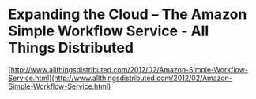 <!--
id: 18061993995
link: http://tumblr.atmos.org/post/18061993995/expanding-the-cloud-the-amazon-simple-workflow
slug: expanding-the-cloud-the-amazon-simple-workflow
date: Tue Feb 21 2012 23:35:33 GMT-0800 (PST)
publish: 2012-02-021
tags: 
title: Expanding the Cloud – The Amazon Simple Workflow Service - All Things Distributed
-->


Expanding the Cloud – The Amazon Simple Workflow Service - All Things Distributed
=================================================================================

[http://www.allthingsdistributed.com/2012/02/Amazon-Simple-Workflow-Service.html](http://www.allthingsdistributed.com/2012/02/Amazon-Simple-Workflow-Service.html)

